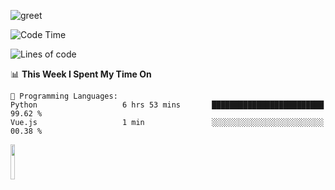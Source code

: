 ![greet](https://user-images.githubusercontent.com/44234583/146624354-9d461392-3676-4e7a-b12f-debc7319f53b.gif) 


<!--START_SECTION:waka-->
![Code Time](http://img.shields.io/badge/Code%20Time-646%20hrs%2038%20mins-blue)

![Lines of code](https://img.shields.io/badge/From%20Hello%20World%20I%27ve%20Written-7.4%20million%20lines%20of%20code-blue)

📊 **This Week I Spent My Time On** 

```text
💬 Programming Languages: 
Python                   6 hrs 53 mins       █████████████████████████   99.62 % 
Vue.js                   1 min               ░░░░░░░░░░░░░░░░░░░░░░░░░   00.38 % 
```


<!--END_SECTION:waka-->
<img src="https://user-images.githubusercontent.com/44234583/191059235-95ebfce1-7fc7-4eee-baff-214d902e7c18.gif" width="12%"/>
